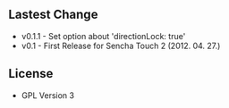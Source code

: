 Lastest Change
--------------

* v0.1.1 - Set option about 'directionLock: true'
* v0.1   - First Release for Sencha Touch 2 (2012. 04. 27.)

License
-------

* GPL Version 3